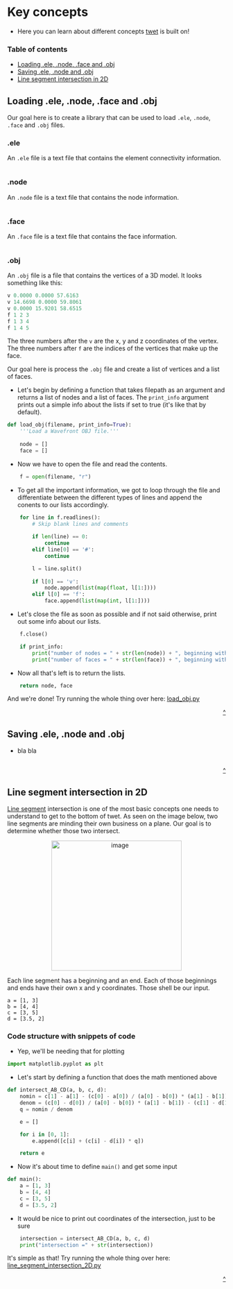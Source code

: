 # Key concepts

+ Here you can learn about different concepts <a href="https://github.com/scraptechguy/twet">twet</a> is built on! 

### Table of contents

+ <a href="https://github.com/scraptechguy/twet/blob/main/docs/CONCEPTS.md#loading-ele-node-face-and-obj">Loading .ele, .node, .face and .obj</a>
+ <a href="https://github.com/scraptechguy/twet/blob/main/docs/CONCEPTS.md#saving-ele-node-and-obj">Saving .ele, .node and .obj</a>
+ <a href="https://github.com/scraptechguy/twet/blob/main/docs/CONCEPTS.md#line-segment-intersection-in-2d">Line segment intersection in 2D</a>


## Loading .ele, .node, .face and .obj

Our goal here is to create a library that can be used to load `.ele`, `.node`, `.face` and `.obj` files.

### .ele

An `.ele` file is a text file that contains the element connectivity information.

```
```

### .node

An `.node` file is a text file that contains the node information.

```
```

### .face

An `.face` file is a text file that contains the face information.

```
```

### .obj

An `.obj` file is a file that contains the vertices of a 3D model. It looks something like this:

```py
v 0.0000 0.0000 57.6163
v 14.6698 0.0000 59.8061
v 0.0000 15.9201 58.6515
f 1 2 3
f 1 3 4
f 1 4 5
```

The three numbers after the `v` are the x, y and z coordinates of the vertex. The three numbers after `f` are the indices of the vertices that make up the face.

Our goal here is process the `.obj` file and create a list of vertices and a list of faces.

+ Let's begin by defining a function that takes filepath as an argument and returns a list of nodes and a list of faces. The `print_info` argument prints out a simple info about the lists if set to true (it's like that by default).

```py
def load_obj(filename, print_info=True):
    '''Load a Wavefront OBJ file.''' 
    
    node = []
    face = []
```

+ Now we have to open the file and read the contents. 

```py
    f = open(filename, "r")
```

+ To get all the important information, we got to loop through the file and differentiate between the different types of lines and append the conents to our lists accordingly. 

```py
    for line in f.readlines():
        # Skip blank lines and comments
          
        if len(line) == 0:
            continue
        elif line[0] == '#': 
            continue

        l = line.split()
        
        if l[0] == 'v':
            node.append(list(map(float, l[1:])))
        elif l[0] == 'f':
            face.append(list(map(int, l[1:])))
```

+ Let's close the file as soon as possible and if not said otherwise, print out some info about our lists. 

```py
    f.close()

    if print_info:
        print("number of nodes = " + str(len(node)) + ", beginning with node " + str(node[0]))
        print("number of faces = " + str(len(face)) + ", beginning with face " + str(face[0]))
```

+ Now all that's left is to return the lists. 

```py
    return node, face
```

And we're done! Try running the whole thing over here: <a href="https://github.com/scraptechguy/twet/blob/main/docs/segments/load_obj.py">load_obj.py</a>

<div align="right">
  <a href="https://github.com/scraptechguy/twet/blob/main/docs/CONCEPTS.md#key-concepts">^</a>
</div>


## Saving .ele, .node and .obj

+ bla bla 

```
```

<div align="right">
  <a href="https://github.com/scraptechguy/twet/blob/main/docs/CONCEPTS.md#key-concepts">^</a>
</div>


## Line segment intersection in 2D

<a href="https://en.wikipedia.org/wiki/Line_segment">Line segment</a> intersection is one of the most basic concepts one needs to understand to get to the bottom of twet. As seen on the image below, two line segments are minding their own business on a plane. Our goal is to determine whether those two intersect.

<div align="center">
  <img width="300" alt="image" src="https://user-images.githubusercontent.com/75474651/178101946-bd99bafb-f2fb-4b4f-bf65-a41fe574ae0f.png">
</div>

Each line segment has a beginning and an end. Each of those beginnings and ends have their own x and y coordinates. Those shell be our input. 

```
a = [1, 3]
b = [4, 4]
c = [3, 5]
d = [3.5, 2]
```


### Code structure with snippets of code

+ Yep, we'll be needing that for plotting

```py
import matplotlib.pyplot as plt
```

+ Let's start by defining a function that does the math mentioned above

```py
def intersect_AB_CD(a, b, c, d): 
    nomin = c[1] - a[1] - (c[0] - a[0]) / (a[0] - b[0]) * (a[1] - b[1])
    denom = (c[0] - d[0]) / (a[0] - b[0]) * (a[1] - b[1]) - (c[1] - d[1])
    q = nomin / denom

    e = []

    for i in [0, 1]:
        e.append([c[i] + (c[i] - d[i]) * q])

    return e
```

+ Now it's about time to define `main()` and get some input

```py
def main():
    a = [1, 3]
    b = [4, 4]
    c = [3, 5]
    d = [3.5, 2]
```

+ It would be nice to print out coordinates of the intersection, just to be sure

```py
    intersection = intersect_AB_CD(a, b, c, d)
    print("intersection =" + str(intersection))
```

It's simple as that! Try running the whole thing over here: <a href="https://github.com/scraptechguy/twet/blob/main/docs/segments/line_segment_intersection_2D.py">line_segment_intersection_2D.py</a>

<div align="right">
  <a href="https://github.com/scraptechguy/twet/blob/main/docs/CONCEPTS.md#key-concepts">^</a>
</div>
